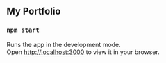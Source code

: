 ## My Portfolio
### `npm start`

Runs the app in the development mode.\
Open [http://localhost:3000](http://localhost:3000) to view it in your browser.
